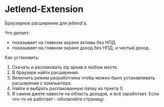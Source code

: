 # Jetlend-Extension
Браузерное расширение для jetlend'а.

Что делает: 
- показывает на главном экране активы без НПД.
- показывает на главном экране доход без НПД, и чистый доход.

Как установить: 
1) Скачать и распаковать zip архив в любом месте.
2) В браузере найти расширения.
3) Включить режим разработчика чтобы можно было устанавливать расширения с компьютера.
4) Найти и выбрать распакованную папку из пункта 0.
5) В самом джете навести на область доходов, и всё заработает. Если что-то не работает - обновляйте страницу.
